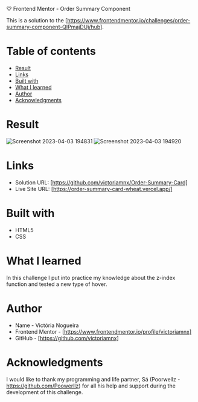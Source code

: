 ♡ Frontend Mentor - Order Summary Component

This is a solution to the [https://www.frontendmentor.io/challenges/order-summary-component-QlPmajDUj/hub].

# Table of contents

- [Result](#result)
- [Links](#links)
- [Built with](#built-with)
- [What I learned](#what-i-learned)
- [Author](#author)
- [Acknowledgments](#acknowledgments)

# Result

![Screenshot 2023-04-03 194831](https://user-images.githubusercontent.com/96449803/229646151-c076a3ec-9284-49ee-b00a-dabca780d17b.png)
![Screenshot 2023-04-03 194920](https://user-images.githubusercontent.com/96449803/229646170-e1fc5104-3de6-414f-9d46-b44de63d4e87.png)


# Links

- Solution URL: [https://github.com/victoriamnx/Order-Summary-Card]
- Live Site URL: [https://order-summary-card-wheat.vercel.app/]

# Built with

- HTML5
- CSS

# What I learned

In this challenge I put into practice my knowledge about the z-index function and tested a new type of hover.

# Author

- Name - Victória Nogueira
- Frontend Mentor - [https://www.frontendmentor.io/profile/victoriamnx]
- GitHub - [https://github.com/victoriamnx]

# Acknowledgments

I would like to thank my programming and life partner, Sá (Poorwellz - https://github.com/Poowerllz) for all his help and support during the development of this challenge.
